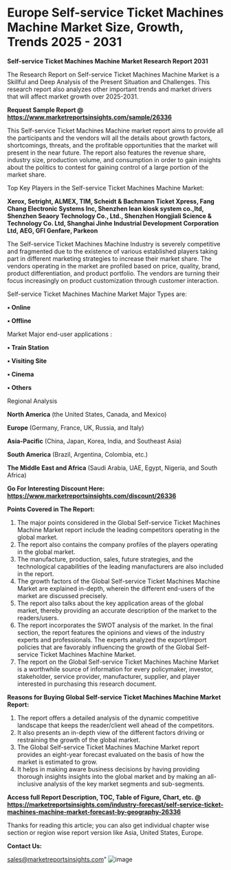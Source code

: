  # Europe Self-service Ticket Machines Machine Market Size, Growth, Trends 2025 - 2031

<strong>Self-service Ticket Machines Machine Market Research Report 2031</strong>

The Research Report on Self-service Ticket Machines Machine Market is a Skillful and Deep Analysis of the Present Situation and Challenges. This research report also analyzes other important trends and market drivers that will affect market growth over 2025-2031.

<strong>Request Sample Report @ <a href=https://www.marketreportsinsights.com/sample/26336>https://www.marketreportsinsights.com/sample/26336</a></strong>

This Self-service Ticket Machines Machine market report aims to provide all the participants and the vendors will all the details about growth factors, shortcomings, threats, and the profitable opportunities that the market will present in the near future. The report also features the revenue share, industry size, production volume, and consumption in order to gain insights about the politics to contest for gaining control of a large portion of the market share.

Top Key Players in the Self-service Ticket Machines Machine Market:

<strong>Xerox, Setright, ALMEX, TIM, Scheidt & Bachmann Ticket Xpress, Fang Chang Electronic Systems Inc, Shenzhen lean kiosk system co.,ltd, Shenzhen Seaory Technology Co., Ltd., Shenzhen Hongjiali Science & Technology Co. Ltd, Shanghai Jinhe Industrial Development Corporation Ltd, AEG, GFI Genfare, Parkeon</strong>

The Self-service Ticket Machines Machine Industry is severely competitive and fragmented due to the existence of various established players taking part in different marketing strategies to increase their market share. The vendors operating in the market are profiled based on price, quality, brand, product differentiation, and product portfolio. The vendors are turning their focus increasingly on product customization through customer interaction.

Self-service Ticket Machines Machine Market Major Types are:

<strong>• Online

• Offline</strong>

Market Major end-user applications :

<strong>• Train Station

• Visiting Site

• Cinema

• Others</strong>

Regional Analysis

</u><strong><b>North America</b></strong> (the United States, Canada, and Mexico)

<strong><b>Europe </b></strong>(Germany, France, UK, Russia, and Italy)

<strong><b>Asia-Pacific</b></strong> (China, Japan, Korea, India, and Southeast Asia)

<strong><b>South America</b></strong> (Brazil, Argentina, Colombia, etc.)

<strong><b>The Middle East and Africa</b></strong> (Saudi Arabia, UAE, Egypt, Nigeria, and South Africa)

<strong>Go For Interesting Discount Here: <a href=https://www.marketreportsinsights.com/discount/26336>https://www.marketreportsinsights.com/discount/26336</a></strong>

<strong>Points Covered in The Report:</strong>
<ol>
  <li>The major points considered in the Global Self-service Ticket Machines Machine Market report include the leading competitors operating in the global market.</li>
  <li>The report also contains the company profiles of the players operating in the global market.</li>
  <li>The manufacture, production, sales, future strategies, and the technological capabilities of the leading manufacturers are also included in the report.</li>
  <li>The growth factors of the Global Self-service Ticket Machines Machine Market are explained in-depth, wherein the different end-users of the market are discussed precisely.</li>
  <li>The report also talks about the key application areas of the global market, thereby providing an accurate description of the market to the readers/users.</li>
  <li>The report incorporates the SWOT analysis of the market. In the final section, the report features the opinions and views of the industry experts and professionals. The experts analyzed the export/import policies that are favorably influencing the growth of the Global Self-service Ticket Machines Machine Market.</li>
  <li>The report on the Global Self-service Ticket Machines Machine Market is a worthwhile source of information for every policymaker, investor, stakeholder, service provider, manufacturer, supplier, and player interested in purchasing this research document.</li>
</ol>
<strong>Reasons for Buying Global Self-service Ticket Machines Machine Market Report:</strong>

<ol>
  <li>The report offers a detailed analysis of the dynamic competitive landscape that keeps the reader/client well ahead of the competitors.</li>
  <li>It also presents an in-depth view of the different factors driving or restraining the growth of the global market.</li>
  <li>The Global Self-service Ticket Machines Machine Market report provides an eight-year forecast evaluated on the basis of how the market is estimated to grow.</li>
  <li>It helps in making aware business decisions by having providing thorough insights insights into the global market and by making an all-inclusive analysis of the key market segments and sub-segments.</li>
</ol>
<strong>Access full Report Description, TOC, Table of Figure, Chart, etc. @ <a href=https://marketreportsinsights.com/industry-forecast/self-service-ticket-machines-machine-market-forecast-by-geography-26336>https://marketreportsinsights.com/industry-forecast/self-service-ticket-machines-machine-market-forecast-by-geography-26336</a></strong>


Thanks for reading this article; you can also get individual chapter wise section or region wise report version like Asia, United States, Europe.

<strong>Contact Us:</strong>

sales@marketreportsinsights.com"
![image](https://github.com/user-attachments/assets/02160994-33c2-41d2-b5d1-2dbc474898bf)
